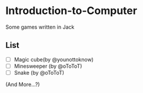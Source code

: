 # Introduction-to-Computer

Some games written in Jack

## List

- [ ] Magic cube(by @younottoknow)
- [ ] Minesweeper (by @oToToT)
- [ ] Snake (by @oToToT)

(And More...?)
